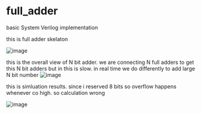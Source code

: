 # full_adder
basic System Verilog implementation

this is full adder skelaton

![image](https://github.com/CroosJJSE/full_adder/assets/141708783/4aacac07-bab6-4844-870c-ded6fbc7b057)

this is the overall view of N bit adder.
we are connecting N full adders to get this N bit adders
but in this is slow.
in real time we do differently to add large N bit number
![image](https://github.com/CroosJJSE/full_adder/assets/141708783/db894315-9205-4f66-bfa6-025c7f27d62b)


this is simluation results.
since i reserved 8 bits
so overflow happens whenever co high. so calculation wrong


![image](https://github.com/CroosJJSE/full_adder/assets/141708783/0f8bb503-760f-4d91-a8c6-0a887fa40ea5)
